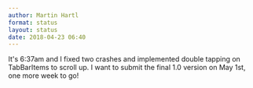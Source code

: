 ```yaml
---
author: Martin Hartl
format: status
layout: status
date: 2018-04-23 06:40
---
```

It's 6:37am and I fixed two crashes and implemented double tapping on TabBarItems to scroll up.
I want to submit the final 1.0 version on May 1st, one more week to go!